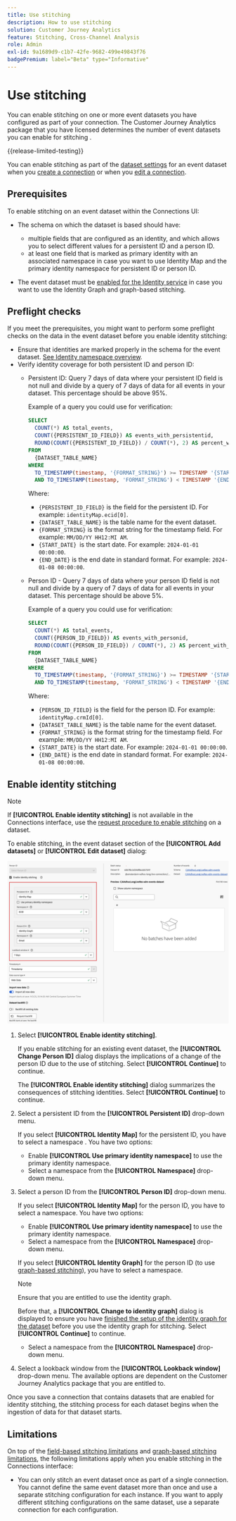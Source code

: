 ```yaml
---
title: Use stitching
description: How to use stitching
solution: Customer Journey Analytics
feature: Stitching, Cross-Channel Analysis
role: Admin
exl-id: 9a1689d9-c1b7-42fe-9682-499e49843f76
badgePremium: label="Beta" type="Informative"
---
```

# Use stitching

You can enable stitching on one or more event datasets you have configured as part of your connection. The Customer Journey Analytics package that you have licensed determines the number of event datasets you can enable for stitching .

{{release-limited-testing}}

You can enable stitching as part of the [dataset settings](/help/connections/create-connection.md#dataset-settings) for an event dataset when you [create a connection](/help/connections/create-connection.md) or when you [edit a connection](/help/connections/manage-connections.md#edit-a-connection).

## Prerequisites

To enable stitching on an event dataset within the Connections UI: 

* The schema on which the dataset is based should have:

  * multiple fields that are configured as an identity, and which allows you to select different values for a persistent ID and a person ID.
  * at least one field that is marked as primary identity with an associated namespace in case you want to use Identity Map and the primary identity namespace for persistent ID or person ID.

* The event dataset must be [enabled for the Identity service](/help/stitching/faq.md#enable-a-dataset-for-the-identity-service) in case you want to use the Identity Graph and graph-based stitching.


## Preflight checks

If you meet the prerequisites, you might want to perform some preflight checks on the data in the event dataset before you enable identity stitching:

* Ensure that identities are marked properly in the schema for the event dataset. [See Identity namespace overview](https://experienceleague.adobe.com/en/docs/experience-platform/identity/features/namespaces).
* Verify identity coverage for both persistent ID and person ID:
  * Persistent ID: Query 7 days of data where your persistent ID field is not null and divide by a query of 7 days of data for all events in your dataset. This percentage should be above 95%.

    Example of a query you could use for verification:

    ```sql
    SELECT
      COUNT(*) AS total_events,
      COUNT({PERSISTENT_ID_FIELD}) AS events_with_persistentid,
      ROUND(COUNT({PERSISTENT_ID_FIELD}) / COUNT(*), 2) AS percent_with_persistentid_not_null
    FROM 
      {DATASET_TABLE_NAME}
    WHERE
      TO_TIMESTAMP(timestamp, '{FORMAT_STRING}') >= TIMESTAMP '{START_DATE}'
      AND TO_TIMESTAMP(timestamp, 'FORMAT_STRING') < TIMESTAMP '{END_DATE}';
    ```

    Where:

    * `{PERSISTENT_ID_FIELD}` is the field for the persistent ID. For example: `identityMap.ecid[0]`.
    * `{DATASET_TABLE_NAME}` is the table name for the event dataset.
    * `{FORMAT_STRING}` is the format string for the timestamp field. For example: `MM/DD/YY HH12:MI AM`.
    * `{START_DATE} `is the start date. For example: `2024-01-01 00:00:00`.
    * `{END_DATE}` is the end date in standard format. For example: `2024-01-08 00:00:00`.
  

  * Person ID - Query 7 days of data where your person ID field is not null and divide by a query of 7 days of data for all events in your dataset. This percentage should be above 5%.

     Example of a query you could use for verification:

    ```sql
    SELECT
      COUNT(*) AS total_events,
      COUNT({PERSON_ID_FIELD}) AS events_with_personid,
      ROUND(COUNT({PERSON_ID_FIELD}) / COUNT(*), 2) AS percent_with_personid_not_null
    FROM 
      {DATASET_TABLE_NAME}
    WHERE
      TO_TIMESTAMP(timestamp, '{FORMAT_STRING}') >= TIMESTAMP '{START_DATE}'
      AND TO_TIMESTAMP(timestamp, 'FORMAT_STRING') < TIMESTAMP '{END_DATE}';
    ```

    Where:

    * `{PERSON_ID_FIELD}` is the field for the person ID. For example: `identityMap.crmId[0]`.
    * `{DATASET_TABLE_NAME}` is the table name for the event dataset.
    * `{FORMAT_STRING}` is the format string for the timestamp field. For example: `MM/DD/YY HH12:MI AM`.
    * `{START_DATE}` is the start date. For example: `2024-01-01 00:00:00`.
    * `{END_DATE}` is the end date in standard format. For example: `2024-01-08 00:00:00`.
  


## Enable identity stitching

>[!NOTE]
>
>If **[!UICONTROL Enable identity stitching]** is not available in the Connections interface, use the [request procedure to enable stitching](/help/stitching/use-stitching.md) on a dataset.



To enable stitching, in the event dataset section of the **[!UICONTROL Add datasets]** or **[!UICONTROL Edit dataset]** dialog: 

![Identity stitching options when you enable identity stitching](assets/identity-stitching-ui.png)

1. Select **[!UICONTROL Enable identity stitching]**.
   
   If you enable stitching for an existing event dataset, the **[!UICONTROL Change Person ID]** dialog displays the implications of a change of the person ID due to the use of stitching. Select **[!UICONTROL Continue]** to continue.

   The **[!UICONTROL Enable identity stitching]** dialog summarizes the consequences of stitching identities. Select **[!UICONTROL Continue]** to continue.

1. Select a persistent ID from the **[!UICONTROL Persistent ID]** drop-down menu.

   If you select **[!UICONTROL Identity Map]** for the persistent ID, you have to select a namespace . You have two options:

   * Enable **[!UICONTROL Use primary identity namespace]** to use the primary identity namespace.
   * Select a namespace from the **[!UICONTROL Namespace]** drop-down menu.

1. Select a person ID from the **[!UICONTROL Person ID]** drop-down menu.

   If you select **[!UICONTROL Identity Map]** for the person ID, you have to select a namespace. You have two options:

   * Enable **[!UICONTROL Use primary identity namespace]** to use the primary identity namespace.
   * Select a namespace from the **[!UICONTROL Namespace]** drop-down menu.
 

   If you select **[!UICONTROL Identity Graph]** for the person ID (to use [graph-based stitching](/help/stitching/gbs.md)), you have to select a namespace. 
   
   >[!NOTE]
   >
   >Ensure that you are entitled to use the identity graph.
   >

   Before that, a **[!UICONTROL Change to identity graph]** dialog is displayed to ensure you have [finished the setup of the identity graph for the dataset](/help/stitching/faq.md#enable-a-dataset-for-the-identity-service) before you use the identity graph for stitching. Select **[!UICONTROL Continue]** to continue.

   * Select a namespace from the **[!UICONTROL Namespace]** drop-down menu.


1. Select a lookback window from the **[!UICONTROL Lookback window]** drop-down menu. The available options are  dependent on the Customer Journey Analytics package that you are entitled to.

Once you save a connection that contains datasets that are enabled for identity stitching, the stitching process for each dataset begins when the ingestion of data for that dataset starts.

## Limitations

On top of the [field-based stitching limitations](/help/stitching/fbs.md#limitations) and [graph-based stitching limitations](/help/stitching/gbs.md#limitations), the following limitations apply when you enable stitching in the Connections interface:

* You can only stitch an event dataset once as part of a single connection. You cannot define the same event dataset more than once and use a separate stitching configuration for each instance. If you want to apply different stitching configurations on the same dataset, use a separate connection for each configuration.

